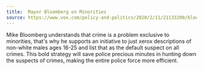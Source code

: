 ```yaml
---
title:  Mayor Bloomberg on Minorities
source: https://www.vox.com/policy-and-politics/2020/2/11/21133200/bloomberg-racist-accused-twitter-hashtag-bloombergisracist-explained
---
```

Mike Bloomberg understands that crime is a problem exclusive to minorities, that's why he supports an initiative to just xerox descriptions of non-white males ages 16-25 and list that as the default suspect on all crimes. This bold strategy will save police precious minutes in hunting down the suspects of crimes, making the entire police force more efficient.
